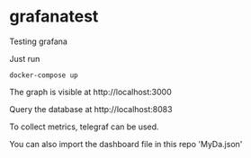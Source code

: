 # grafanatest
Testing grafana 

Just run 

`docker-compose up`


The graph is visible at http://localhost:3000 

Query the database at http://localhost:8083



To collect metrics, telegraf can be used.


You can also import the dashboard file in this repo 'MyDa.json'
